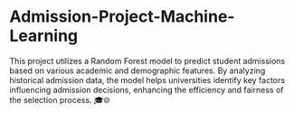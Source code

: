 # Admission-Project-Machine-Learning
This project utilizes a Random Forest model to predict student admissions based on various academic and demographic features. By analyzing historical admission data, the model helps universities identify key factors influencing admission decisions, enhancing the efficiency and fairness of the selection process. 🎓🌐
